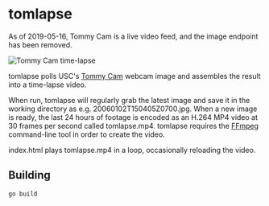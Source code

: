 tomlapse
========

As of 2019-05-16, Tommy Cam is a live video feed, and the image endpoint has
been removed.

![Tommy Cam time-lapse](https://github.com/wwalexander/tomlapse/blob/master/tomlapse.gif)

tomlapse polls USC's [Tommy Cam](https://web-app.usc.edu/tommycam/) webcam image
and assembles the result into a time-lapse video.

When run, tomlapse will regularly grab the latest image and save it in the
working directory as e.g. 20060102T150405Z0700.jpg. When a new image is ready,
the last 24 hours of footage is encoded as an H.264 MP4 video at 30 frames per
second called tomlapse.mp4. tomlapse requires the [FFmpeg](https://ffmpeg.org/)
command-line tool in order to create the video.

index.html plays tomlapse.mp4 in a loop, occasionally reloading the video.

Building
--------

    go build
